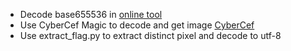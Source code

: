 - Decode base655536 in [online tool](https://www.better-converter.com/Encoders-Decoders/Base65536-Decode)
- Use CyberCef Magic to decode and get image [CyberCef](https://gchq.github.io/CyberChef/)
- Use extract_flag.py to extract distinct pixel and decode to utf-8